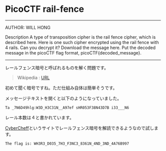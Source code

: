 # PicoCTF rail-fence

---

AUTHOR: WILL HONG

Description
A type of transposition cipher is the rail fence cipher, which is described here. Here is one such cipher encrypted using the rail fence with 4 rails. Can you decrypt it?
Download the message here.
Put the decoded message in the picoCTF flag format, picoCTF{decoded_message}.

---

レールフェンス暗号と呼ばれるものを解く問題です。

>Wikipedia : [URL](https://en.wikipedia.org/wiki/Rail_fence_cipher)


初めて聞く暗号ですね。ただ仕組み自体は簡単そうです。


メッセージテキストを開くと以下のようになっていました。

    Ta _7N6D49hlg:W3D_H3C31N__A97ef sHR053F38N43D7B i33___N6

レール本数は４と書かれています。



[CyberCheff](https://gchq.github.io/CyberChef/)というサイトでレールフェンス暗号を解読できるようなので試します。


    The flag is: WH3R3_D035_7H3_F3NC3_8361N_4ND_3ND_4A76B997







